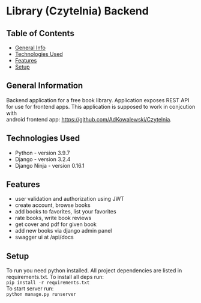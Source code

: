 # Library (Czytelnia) Backend

## Table of Contents
* [General Info](#general-information)
* [Technologies Used](#technologies-used)
* [Features](#features)
* [Setup](#setup)

<!-- * [License](#license) -->

## General Information

Backend application for a free book library. 
Application exposes REST API for use for frontend apps.
This application is supposed to work in conjcution with\
android frontend app: https://github.com/AdKowalewski/Czytelnia.

## Technologies Used

- Python - version 3.9.7
- Django - version 3.2.4
- Django Ninja - version 0.16.1

## Features

- user validation and authorization using JWT
- create account, browse books
- add books to favorites, list your favorites
- rate books, write book reviews
- get cover and pdf for given book
- add new books via django admin panel
- swagger ui at /api/docs

## Setup
To run  you need python installed. All project dependencies are listed in requirements.txt.
To install all deps run:\
`pip install -r requirements.txt`\
To start server run:\
`python manage.py runserver`

